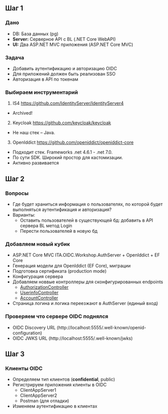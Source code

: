 ## Шаг 1

### Дано

- DB: База данных (pg)
- **Server:** Серверное API с BL (.NET Core WebAPI)
- **UI:** Два ASP.NET MVC приложения (ASP.NET Core MVC)

### Задача

- Добавить аутентификацию и авторизацию OIDC
- Для приложений должен быть реализован SSO
- Авторизация в API по токенам


### Выбираем инструментарий

1. IS4 https://github.com/IdentityServer/IdentityServer4
  - Archived!
2. Keycloak https://github.com/keycloak/keycloak
  - Не наш стек – Java.
3. OpenIddict https://github.com/openiddict/openiddict-core
  - Подходит стек. Frameworks .net 4.6.1 - .net 7.0.
  - По сути SDK. Широкий простор для кастомизации.
  - Активно развивается


## Шаг 2

### Вопросы

- Где будет храниться информация о пользователях, по которой будет выполняться аутентификация и авторизация?
- Варианты:
  * Оставить пользователей в существующей бд: добавить в API сервера BL метод Login
  * Перести пользователей в новую бд 

### Добавляем новый кубик

- ASP.NET Core MVC ITA.OIDC.Workshop.AuthServer + OpenIddict + EF Core
- Генерация модели для OpenIddict (EF Core), миграции
- Подготовка сертификата (production mode)
- Конфигурация сервера
- Добавляем новвые контроллеры для сконфигурированных endpoints
  * [AuthorizationController](https://github.com/openiddict/openiddict-core/blob/dev/sandbox/OpenIddict.Sandbox.AspNetCore.Server/Controllers/AuthorizationController.cs)
  * [UserinfoController](https://github.com/openiddict/openiddict-core/blob/rel/4.2.0/sandbox/OpenIddict.Sandbox.AspNetCore.Server/Controllers/UserinfoController.cs)
  * [AccountController](https://github.com/openiddict/openiddict-core/blob/rel/4.2.0/sandbox/OpenIddict.Sandbox.AspNetCore.Server/Controllers/AccountController.cs)
- Страница логина и логика переезжают в AuthServer (единый вход)

### Проверяем что сервере OIDC поднялся

- OIDC Discovery URL (http://localhost:5555/.well-known/openid-configuration)
- OIDC JWKS URL (http://localhost:5555/.well-known/jwks)


## Шаг 3

### Клиенты OIDC

- Определяем тип клиентов (**confidential**, public)
- Регистрируем приложения клиенты в OIDC
  * ClientAppServer1
  * ClientAppServer2
  * Postman (для отладки)
- Изменяем аутентификацию в клиентах